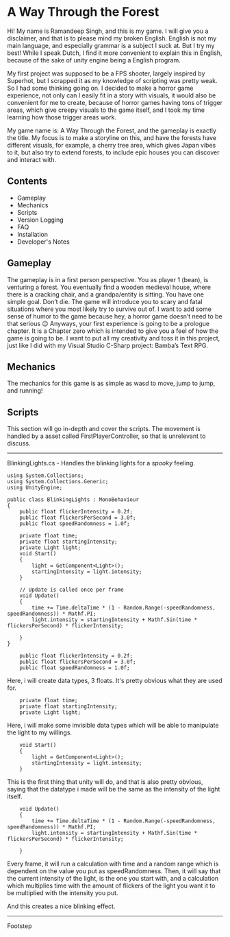 
# A Way Through the Forest

Hi! My name is Ramandeep Singh, and this is my game. I will give you a disclaimer, and that is to please mind my broken English. English is not my main language, and especially grammar is a subject I suck at. But I try my best!
While I speak Dutch, I find it more convenient to explain this in English, because of  the sake of unity engine being a English program.

My first project was supposed to be a FPS shooter, largely inspired by Superhot, but I scrapped it as my knowledge of scripting was pretty weak. So I had some thinking going on.
I decided to make a horror game experience, not only can I easily fit in a story with visuals, it would also be convenient for me to create, because of horror games having tons of trigger areas, which give creepy visuals to the game itself, and I took my time learning how those trigger areas work.

My game name is: A Way Through the Forest, and the gameplay is exactly the title.
My focus is to make a storyline on this, and have the forests have different visuals, for example, a cherry tree area, which gives Japan vibes to it, but also try to extend forests, to include epic houses you can discover and interact with.


## Contents

- Gameplay
- Mechanics
- Scripts
- Version Logging
- FAQ
- Installation
- Developer's Notes

## Gameplay
The gameplay is in a first person perspective. You as player 1 (bean), is venturing a forest. You eventually find a wooden medieval house, where there is a cracking chair, and a grandpa/entity is sitting.
You have one simple goal. Don’t die. The game will introduce you to scary and fatal situations where you most likely try to survive out of. I want to add some sense of humor to the game because hey, a horror game doesn’t need to be that serious 😉
Anyways, your first experience is going to be a prologue chapter. It is a Chapter zero which is intended to give you a feel of how the game is going to be. I want to put all my creativity and toss it in this project, just like I did with my Visual Studio C-Sharp project: Bamba’s Text RPG.

## Mechanics 
The mechanics for this game is as simple as wasd to move, jump to jump, and running!
## Scripts
This section will go in-depth and cover the scripts.
The movement is handled by a asset called FirstPlayerController, so that is unrelevant to discuss.

---



BlinkingLights.cs -  Handles the blinking lights for a *spooky* feeling.
```
using System.Collections; 
using System.Collections.Generic;
using UnityEngine;

public class BlinkingLights : MonoBehaviour
{
    public float flickerIntensity = 0.2f;
    public float flickersPerSecond = 3.0f;
    public float speedRandomness = 1.0f;

    private float time;
    private float startingIntensity;
    private Light light;
    void Start()
    {
        light = GetComponent<Light>();
        startingIntensity = light.intensity;
    }

    // Update is called once per frame
    void Update()
    {
        time += Time.deltaTime * (1 - Random.Range(-speedRandomness, speedRandomness)) * Mathf.PI;
        light.intensity = startingIntensity + Mathf.Sin(time * flickersPerSecond) * flickerIntensity;

    }
}
```
```
    public float flickerIntensity = 0.2f;
    public float flickersPerSecond = 3.0f;
    public float speedRandomness = 1.0f;
```
Here, i will create data types, 3 floats. It's pretty obvious what they are used for.
```
    private float time;
    private float startingIntensity;
    private Light light;
```
Here, i will make some invisible data types which will be able to manipulate the light to my willings.
```
    void Start()
    {
        light = GetComponent<Light>();
        startingIntensity = light.intensity;
    }
```
This is the first thing that unity will do, and that is also pretty obvious, saying that the datatype i made will be the same as the intensity of the light itself.
```
    void Update()
    {
        time += Time.deltaTime * (1 - Random.Range(-speedRandomness, speedRandomness)) * Mathf.PI;
        light.intensity = startingIntensity + Mathf.Sin(time * flickersPerSecond) * flickerIntensity;

    }
```
Every frame, it will run a calculation with time and a random range which is dependent on the value you put as speedRandomness.
Then, it will say that the current intensity of the light, is the one you start with, and a calculation which multiplies time with the amount of flickers of the light you want it to be multiplied with the intensity you put.

And this creates a nice blinking effect.

---
Footstep